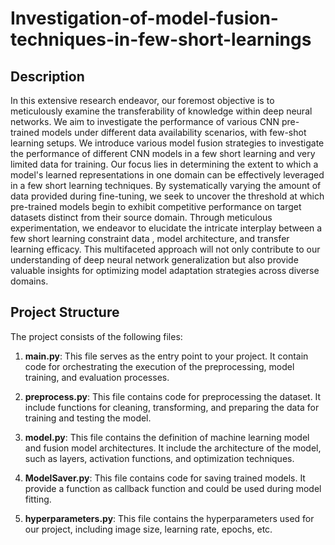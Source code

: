 # Investigation-of-model-fusion-techniques-in-few-short-learnings


## Description
In this extensive research endeavor, our foremost objective is to meticulously examine the transferability of knowledge within deep neural networks. We aim to investigate the performance of various CNN pre-trained models under different data availability scenarios, with few-shot learning setups. We introduce various model fusion strategies to investigate the performance of different CNN models in a few short learning and very limited data for training. Our focus lies in determining the extent to which a model's learned representations in one domain can be effectively leveraged in a few short learning techniques. By systematically varying the amount of data provided during fine-tuning, we seek to uncover the threshold at which pre-trained models begin to exhibit competitive performance on target datasets distinct from their source domain. Through meticulous experimentation, we endeavor to elucidate the intricate interplay between a few short learning constraint data , model architecture, and transfer learning efficacy. This multifaceted approach will not only contribute to our understanding of deep neural network generalization but also provide valuable insights for optimizing model adaptation strategies across diverse domains.

## Project Structure
The project consists of the following files:

1. **main.py**: This file serves as the entry point to your project. It contain code for orchestrating the execution of the preprocessing, model training, and evaluation processes.

2. **preprocess.py**: This file contains code for preprocessing the dataset. It include functions for cleaning, transforming, and preparing the data for training and testing the model.

3. **model.py**: This file contains the definition of machine learning model and fusion model architectures. It include the architecture of the model, such as layers, activation functions, and optimization techniques.

4. **ModelSaver.py**: This file contains code for saving trained models. It provide a function as callback function and could be used during model fitting.

5. **hyperparameters.py**: This file contains the hyperparameters used for our project, including image size, learning rate, epochs, etc.

